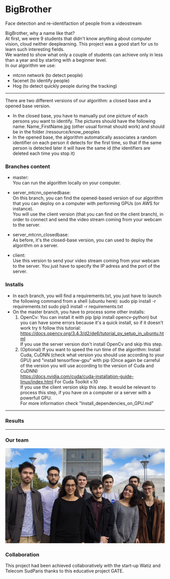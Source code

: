 # BigBrother

 Face detection and re-identifaction of people from a videostream 

BigBrother, why a name like that? \
At first, we were 9 students that didn't know anything about computer vision, cloud neither deeplearning. This project was a good start for us to learn such interesting fields.\
We wanted to show what only a couple of students can achieve only in less than a year and by starting with a beginner level.\
In our algorithm we use:
- mtcnn network (to detect people)
- facenet (to identify people)
- Hog (to detect quickly people during the tracking)

------
There are two different versions of our algorithm: a closed base and a opened base version.
- In the closed base, you have to manually put one picture of each persons you want to identify. The pictures should have the following name: Name_FirstName.jpg (other usual format should work) and should be in the folder /ressource/know_peoples
- In the opened base, the algorithm automatically associates a random identifier on each person it detects for the first time, so that if the same person is detected later it will have the same id (the identifiers are deleted each time you stop it)

### Branches content

- master:\
You can run the algorithm locally on your computer.

- server_mtcnn_openedbase:\
On this branch, you can find the opened-based version of our algorithm that you can deploy on a computer with performing GPUs (on AWS for instance).\
You will use the client version (that you can find on the client branch), in order to connect and send the video stream coming from your webcam to the server.

- server_mtcnn_closedbase:\
As before, it's the closed-base version, you can used to deploy the algorithm on a server.

- client:\
Use this version to send your video stream coming from your webcam to the server. You just have to specify the IP adress and the port of the server.

### Installs
- In each branch, you will find a requirements.txt, you just have to launch the following command from a shell (ubuntu here):
sudo pip install -r requirements.txt
sudo pip3 install -r requirements.txt
- On the master branch, you have to process some other installs:
     1. OpenCv: You can install it with pip (pip install opencv-python) but you can have some errors because it's a quick install, so if it doesn't work try ti follow this tutorial:\
     https://docs.opencv.org/3.4.3/d2/de6/tutorial_py_setup_in_ubuntu.html  \
     If you use the server version don't install OpenCv and skip this step.
     2. (Optional) If you want to speed the run time of the algorithm: Install Cuda, CuDNN (check what version you should use according to your GPU) and "install tensorflow-gpu" with pip (Once again be carreful of the version you will use according to the version of Cuda and CuDNN)\
     https://docs.nvidia.com/cuda/cuda-installation-guide-linux/index.html For Cuda Toolkit v.10\
     If you use the client version skip this step. It would be relevant to process this step, if you have on a computer or a server with a powerfull GPU.\
     For more information check "Install_dependencies_on_GPU.md"

-----
### Results

-----
### Our team
![alt text](https://raw.githubusercontent.com/GuillaumeBalezo/BigBrother/master/ressources/unknown_peoples/image1.jpg)

### Collaboration
This project had been achieved collaboratively with the start-up Watiz and Telecom SudParis thanks to this educative project GATE.
